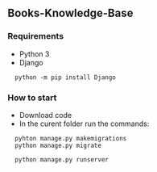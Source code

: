 ## Books-Knowledge-Base

### Requirements
- Python 3
- Django <br>
```
  python -m pip install Django
```

### How to start
- Download code
- In the curent folder run the commands: <br>
```
  pyhton manage.py makemigrations
  python manage.py migrate
```
```
  python manage.py runserver  
 ```
